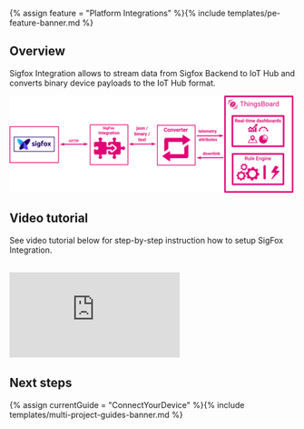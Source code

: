 {% assign feature = "Platform Integrations" %}{% include templates/pe-feature-banner.md %}

## Overview

Sigfox Integration allows to stream data from Sigfox Backend to IoT Hub and converts binary device payloads to the IoT Hub format.

 ![image](/images/user-guide/integrations/sigfox-integration.svg)
 
## Video tutorial 
 
See video tutorial below for step-by-step instruction how to setup SigFox Integration.

<br/>
<div id="video">  
 <div id="video_wrapper">
     <iframe src="https://www.youtube.com/embed/T769XqaqeFU" frameborder="0" allowfullscreen></iframe>
 </div>
</div> 

## Next steps

{% assign currentGuide = "ConnectYourDevice" %}{% include templates/multi-project-guides-banner.md %}
